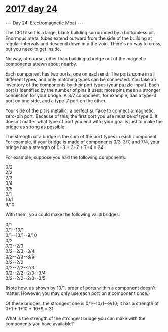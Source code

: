 # [2017 day 24](https://adventofcode.com/2017/day/24)

--- Day 24: Electromagnetic Moat ---

The CPU itself is a large, black building surrounded by a bottomless pit. Enormous metal tubes extend outward from the side of the building at regular intervals and descend down into the void. There's no way to cross, but you need to get inside.



No way, of course, other than building a bridge out of the magnetic components strewn about nearby.



Each component has two ports, one on each end.  The ports come in all different types, and only matching types can be connected.  You take an inventory of the components by their port types (your puzzle input). Each port is identified by the number of pins it uses; more pins mean a stronger connection for your bridge. A 3/7 component, for example, has a type-3 port on one side, and a type-7 port on the other.



Your side of the pit is metallic; a perfect surface to connect a magnetic, zero-pin port. Because of this, the first port you use must be of type 0. It doesn't matter what type of port you end with; your goal is just to make the bridge as strong as possible.



The strength of a bridge is the sum of the port types in each component. For example, if your bridge is made of components 0/3, 3/7, and 7/4, your bridge has a strength of 0+3 + 3+7 + 7+4 = 24.



For example, suppose you had the following components:



0/2\
2/2\
2/3\
3/4\
3/5\
0/1\
10/1\
9/10



With them, you could make the following valid bridges:



0/1\
0/1--10/1\
0/1--10/1--9/10\
0/2\
0/2--2/3\
0/2--2/3--3/4\
0/2--2/3--3/5\
0/2--2/2\
0/2--2/2--2/3\
0/2--2/2--2/3--3/4\
0/2--2/2--2/3--3/5



(Note how, as shown by 10/1, order of ports within a component doesn't matter. However, you may only use each port on a component once.)



Of these bridges, the strongest one is 0/1--10/1--9/10; it has a strength of 0+1 + 1+10 + 10+9 = 31.



What is the strength of the strongest bridge you can make with the components you have available?



